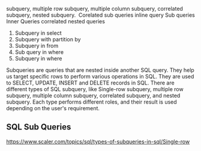subquery, 
multiple row subquery, 
multiple column subquery, 
correlated subquery, 
nested subquery. 
Corelated sub queries
inline query
Sub queries
Inner Queries
correlated nested queries

1. Subquery in select
2. Subquery with partition by
3. Subquery in from
4. Sub query in where
5. Subquery in where


Subqueries are queries that are nested inside another SQL query. They help us target specific rows to perform various operations in SQL. They are used to SELECT, UPDATE, INSERT and DELETE records in SQL. There are different types of SQL subquery, like Single-row subquery, multiple row subquery, multiple column subquery, correlated subquery, and nested subquery. Each type performs different roles, and their result is used depending on the user's requirement. 

## SQL Sub Queries
https://www.scaler.com/topics/sql/types-of-subqueries-in-sql/Single-row 

